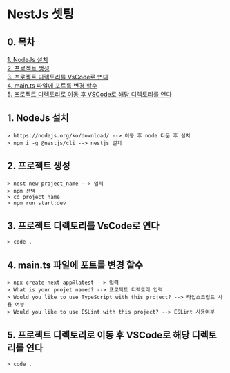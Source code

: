 # NestJs 셋팅

## 0. 목차   
[1. NodeJs 설치](#1-nodejs-설치)   
[2. 프로젝트 생성](#2-프로젝트-생성)   
[3. 프로젝트 디렉토리를 VsCode로 연다](#3-프로젝트-디렉토리를-vscode로-연다)   
[4. main.ts 파일에 포트를 변경 할수](#4-maints-파일에-포트를-변경-할수)   
[5. 프로젝트 디렉토리로 이동 후 VSCode로 해당 디렉토리를 연다](#5-프로젝트-디렉토리로-이동-후-vscode로-해당-디렉토리를-연다)   


## 1. NodeJs 설치

    > https://nodejs.org/ko/download/ --> 이동 후 node 다운 후 설치  
    > npm i -g @nestjs/cli --> nestjs 설치

## 2. 프로젝트 생성

    > nest new project_name --> 입력
    > npm 선택  
    > cd project_name
    > npm run start:dev

## 3. 프로젝트 디렉토리를 VsCode로 연다

    > code .

## 4. main.ts 파일에 포트를 변경 할수

    > npx create-next-app@latest --> 입력  
    > What is your projet named? --> 프로젝트 디렉토리 입력  
    > Would you like to use TypeScript with this project? --> 타입스크립트 사용 여부  
    > Would you like to use ESLint with this project? --> ESLint 사용여부     

## 5. 프로젝트 디렉토리로 이동 후 VSCode로 해당 디렉토리를 연다

    > code .
